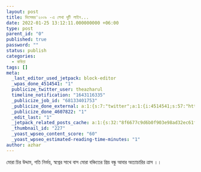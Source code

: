 ```yaml
---
layout: post
title: ডিসেম্বর'২০০৯ -এ লেখা দুটি লাইন...
date: 2022-01-25 13:12:11.000000000 +06:00
type: post
parent_id: "0"
published: true
password: ""
status: publish
categories:
  - কবিতা
tags: []
meta:
  _last_editor_used_jetpack: block-editor
  _wpas_done_4514541: "1"
  publicize_twitter_user: theazharul
  timeline_notification: "1643116335"
  _publicize_job_id: "68133401753"
  _publicize_done_external: a:1:{s:7:"twitter";a:1:{i:4514541;s:57:"https://twitter.com/theazharul/status/1485963730559148033";}}
  _publicize_done_4607822: "1"
  _edit_last: "1"
  _jetpack_related_posts_cache: a:1:{s:32:"8f6677c9d6b0f903e98ad32ec61f8deb";a:2:{s:7:"expires";i:1648284405;s:7:"payload";a:1:{i:0;a:1:{s:2:"id";i:109;}}}}
  _thumbnail_id: "227"
  _yoast_wpseo_content_score: "60"
  _yoast_wpseo_estimated-reading-time-minutes: "1"
author: azhar
---
```


মোরা চির উদ্দাম, গতি নির্ভয়, স্বপ্নের সাথে বাস
মোরা বঞ্চিতের প্রিয় বন্ধু আবার অত্যাচারির ত্রাস ।।
